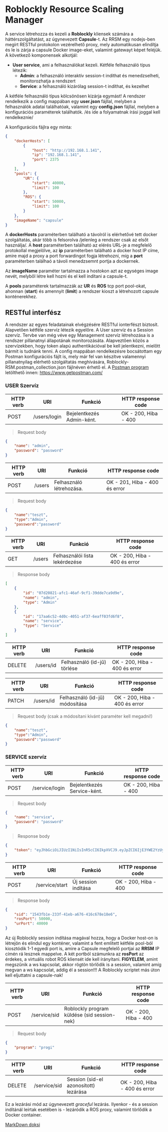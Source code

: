 # Roblockly Resource Scaling Manager

A service létrehozza és kezeli a **Roblockly** kliensek számára a háttérszolgáltatást, az úgynevezett **Capsule**-t. Az RRSM egy nodejs-ben megírt RESTful protokolon vezérelhető proxy, mely automatikusan elindítja és le is zárja a capsule Docker image-eket, valamint gatewayt képet feléjük. A következő komponensek alkotjál:

* **User service**, ami a felhasználókat kezeli. Kétféle felhasználó típus létezik:
    * **Admin**: a felhasználó interaktív session-t indíthat és menedzselheti, monitorozhatja a rendszert
    * **Service**: a felhasználó kizárólag session-t indíthat, és kezelhet

A kétféle felhasználó típus kölcsönösen kizárja egymást!
A rendszer rendelkezik a config mappában egy **user.json** fájllal, melyben a felhasználók adatai találhatóak, valamint egy **config.json** fájllal, melyben a konfigurációs paraméterek találhatók. /és ide a folyamatnak írási joggal kell rendelkeznie/

A konfigurációs fájlra egy minta:
```json
{
    "dockerHosts": [
        {
            "host": "http://192.168.1.141",
            "ip": "192.168.1.141",
            "port": 2375
        }
    ],
    "pools": {
        "UR": {
            "start": 40000,
            "limit": 100
        },
        "ROS": {
            "start": 50000,
            "limit": 100
        }
    },
    "imageName": "capsule"
}
```
A **dockerHosts** paraméterben található a távolról is elérhetővé tett docker szolgáltatás, akár több is felsorolva /jelenleg a rendszer csak az elsőt használja/. A **host** paraméterben található az elérés URL-je a megfelelő protokollal megjelölve, az **ip** paraméterben található a docker host IP címe, amire majd a proxy a port forwardingot fogja létrehozni, míg a **port** paraméterben találhaó a távoli menedzsemnt portja a dockernek.

Az **imageName** paraméter tartalmazza a hostokon azt az egységes image nevét, melyből létre kell hozni és el kell indítani a capsule-t.

A **pools** paraméterek tartalmazzák az **UR** és **ROS** tcp port pool-okat, ahonnan (**start**) és amennyit (**limit**) a rendszer kioszt a létrehozott capsule konténerekhez.

## RESTful interfész

A rendszer az egyes feladatainak elvégzésére RESTful ionterfészt biztosít. Alapvetően kétféle szervíz létezik egyelőre. A User szervíz és a Session szervíz. Tervbe van még véve egy Management szervíz létrehozása is a rendszer pillanatnyi állapotának monitorozásáta. Alapveztően közös a szervízekben, hogy token alapú authentikációval be kell jelentkezni, mielőtt bármit is tudnánk tenni. A config mappában rendelkezésre bocsátottam egy Postman konfigurációs fájlt is, mely már fel van készítve valamennyi pillanatnyilag elérhető szolgáltatás meghívására, Roblockly-RSM.postman_collection.json fájlnéven érhető el. A [Postman program](https://www.getpostman.com/) letölthető innen: https://www.getpostman.com/

### USER Szervíz

HTTP verb | URI | Funkció | HTTP response code
----------|-----|---------|-------------------
POST | /users/login | Bejelentkezés Admin-ként. | OK - 200, Hiba - 400
> Request body
```json
{
	"name": "admin",
	"password": "password"
}
```

HTTP verb | URI | Funkció | HTTP response code
----------|-----|---------|-------------------
POST | /users | Felhasználó létrehozása. | OK - 201, Hiba - 400 és error
> Request body
```json
{
	"name":"teszt",
	"type":"Admin",
	"password":"password"
}
```

HTTP verb | URI | Funkció | HTTP response code
----------|-----|---------|-------------------
GET | /users | Felhasználói lista lekérdezése | OK - 200, Hiba - 400 és error
> Response body
```json
[
    {
        "id": "07d20821-afc1-46af-9cf1-39dde7ca9d9e",
        "name": "admin",
        "type": "Admin"
    },
    {
        "id": "17aa6c52-4d0c-4051-af37-6eaff03fd6f8",
        "name": "service",
        "type": "Service"
    }
]
```

HTTP verb | URI | Funkció | HTTP response code
----------|-----|---------|-------------------
DELETE | /users/id | Felhasználó (id-jű) törlése | OK - 200, Hiba - 400 és error


HTTP verb | URI | Funkció | HTTP response code
----------|-----|---------|-------------------
PATCH | /users/id | Felhasználó (id-jű) módosítása | OK - 200, Hiba - 400 és error
> Request body (csak a módosítani kívánt paraméter kell megadni!)
```json
{
	"name":"teszt",
	"type":"Admin",
	"password":"password"
}
```

### SERVICE szervíz

HTTP verb | URI | Funkció | HTTP response code
----------|-----|---------|-------------------
POST | /service/login | Bejelentkezés Service-ként. | OK - 200, Hiba - 400
> Request body
```json
{
	"name": "service",
	"password": "password"
}
```
> Response body
```json
{
    "token": "eyJhbGciOiJIUzI1NiIsInR5cCI6IkpXVCJ9.eyJpZCI6IjE3YWE2YzUyLTRkMGMtNDA1MS1hZjM3LTZlYWZmMDNmZDZmOCIsImlhdCI6MTU1ODI3OTY4M30.o3_8_F1WLEVprRwRJ_eDxLLjjR2vScdQhLSKRHtV8Bc"
}
```

HTTP verb | URI | Funkció | HTTP response code
----------|-----|---------|-------------------
POST | /service/start | Új session indítása | OK - 200, Hiba - 400
> Response body
```json
{
    "sid": "1543fb1e-233f-41eb-a676-416c678e18e6",
    "rosPort": 50000,
    "urPort": 40000
}
```
Az új Roblockly session indítása magával hozza, hogy a Docker host-on is létrejön és elindul egy konténer, valamint a fent említett kétféle pool-ból kiosztódik 1-1 egyedi port is, amire a Capsule megfelelő portjai az **RRSM** IP címén rá lesznek mappelve. A két portból számunkra az **rosPort** az érdekes, a virtuális robot ROS kliensét ide kell írányítani. **FIGYELEM**, amint megszűnik a ws kapcsolat, akkor rögtön törlődik is a session, valamint amíg megvan a ws kapcsolat, addig él a session!!! A Roblockly scriptet más úton kell eljuttatni a capsule-nak!

HTTP verb | URI | Funkció | HTTP response code
----------|-----|---------|-------------------
POST | /service/sid | Roblockly program küldése (sid session-nek) | OK - 200, Hiba - 400
> Request body
```json
{
    "program": "progi"
}
```

HTTP verb | URI | Funkció | HTTP response code
----------|-----|---------|-------------------
DELETE | /service/sid | Session (sid-el azonosított) lezárása | OK - 200, Hiba - 400 és error

Ez a lezárási mód az úgynevezett *graceful* lezárás. Ilyenkor - és a session indítánál leírtak esetében is - lezáródik a ROS proxy, valamint törlődik a Docker container.

[MarkDown doksi](https://guides.github.com/features/mastering-markdown/)